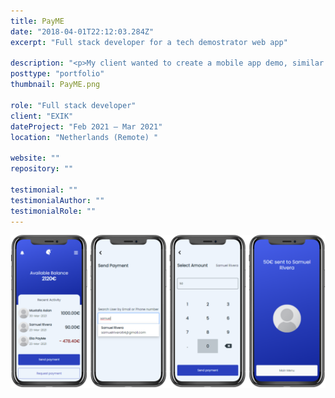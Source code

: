 ```yaml
---
title: PayME
date: "2018-04-01T22:12:03.284Z"
excerpt: "Full stack developer for a tech demostrator web app"

description: "<p>My client wanted to create a mobile app demo, similar to what Zelle is in us but for the European market (particularly Nederlands and Germany) harnessing the opportunities that PSD2 and Open Banking European directives created, the demo required to connect the Deutschebank, Rabobank, and Neonomics API to be technically successful.</p> <p>I investigated the APIs and directives to make a Gantt chart of the time the development would take. I designed the app in Figma focusing on making a simple and smooth interface and flow to have a good user experience. After my Client approved it, I went on to develop the app with React as a front-end and Typescript AdonisJs as a back-end. Integrate the APIs with all the necessary security using oauth2 authentification and added the respective data to our database to have everything in check.</p> <p>This is a recent job 🙂 Once I get news about it I will let you know and update this portfolio page</p>"
posttype: "portfolio"
thumbnail: PayME.png

role: "Full stack developer"
client: "EXIK"
dateProject: "Feb 2021 – Mar 2021"
location: "Netherlands (Remote) "

website: ""
repository: ""

testimonial: ""
testimonialAuthor: ""
testimonialRole: ""
---
```


![PayME]( /portfolio/PayME-1.png 'PayME')